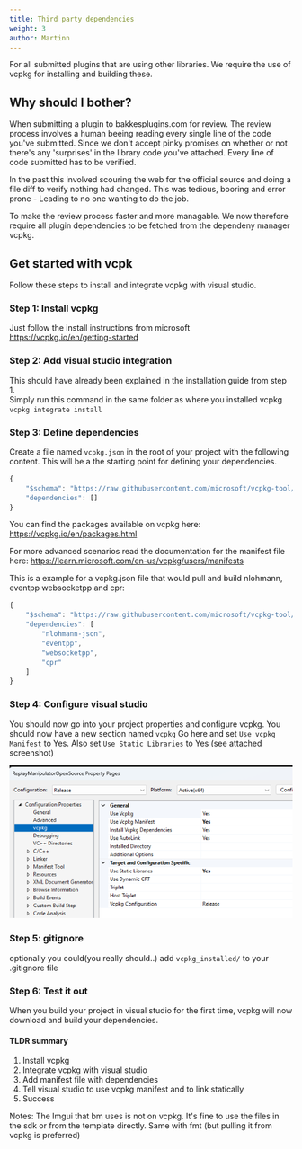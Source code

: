 ```yaml
---
title: Third party dependencies
weight: 3
author: Martinn
---
```


For all submitted plugins that are using other libraries. We require the use of vcpkg for installing and building these.

## Why should I bother?

When submitting a plugin to bakkesplugins.com for review. The review process involves a human beeing reading every single line of the code you've submitted.
Since we don't accept pinky promises on whether or not there's any 'surprises' in the library code you've attached. Every line of code submitted has to be verified.

In the past this involved scouring the web for the official source and doing a file diff to verify nothing had changed. This was tedious, booring and error prone - Leading to no one wanting to do the job.

To make the review process faster and more managable. We now therefore require all plugin dependencies to be fetched from the dependeny manager vcpkg.

## Get started with vcpk

Follow these steps to install and integrate vcpkg with visual studio.

### Step 1: Install vcpkg

Just follow the install instructions from microsoft <https://vcpkg.io/en/getting-started>

### Step 2: Add visual studio integration

This should have already been explained in the installation guide from step 1.  
Simply run this command in the same folder as where you installed vcpkg `vcpkg integrate install`

### Step 3: Define dependencies

Create a file named `vcpkg.json` in the root of your project with the following content. This will be a the starting point for defining your dependencies.

```js
{
    "$schema": "https://raw.githubusercontent.com/microsoft/vcpkg-tool/main/docs/vcpkg.schema.json",
    "dependencies": []
}
```

You can find the packages available on vcpkg here: <https://vcpkg.io/en/packages.html>

For more advanced scenarios read the documentation for the manifest file here: <https://learn.microsoft.com/en-us/vcpkg/users/manifests>

This is a example for a vcpkg.json file that would pull and build nlohmann, eventpp websocketpp and cpr:

```js
{
    "$schema": "https://raw.githubusercontent.com/microsoft/vcpkg-tool/main/docs/vcpkg.schema.json",
    "dependencies": [
        "nlohmann-json",
        "eventpp",
        "websocketpp",
        "cpr"
    ]
}
```

### Step 4: Configure visual studio

You should now go into your project properties and configure vcpkg. You should now have a new section named `vcpkg` Go here and set `Use vcpkg Manifest` to Yes. Also set `Use Static Libraries` to Yes (see attached screenshot)

![vcpkg-vs](/img/vcpkg-vs.png)

### Step 5: gitignore

optionally you could(you really should..) add `vcpkg_installed/` to your .gitignore file

### Step 6: Test it out

When you build your project in visual studio for the first time, vcpkg will now download and build your dependencies.

#### TLDR summary

1. Install vcpkg
2. Integrate vcpkg with visual studio
3. Add manifest file with dependencies
4. Tell visual studio to use vcpkg manifest and to link statically 
5. Success

Notes:
The Imgui that bm uses is not on vcpkg. It's fine to use the files in the sdk or from the template directly. Same with fmt (but pulling it from vcpkg is preferred)

